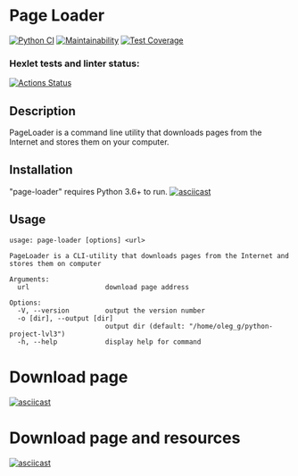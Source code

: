 # Page Loader
[![Python CI](https://github.com/oleglego94/python-project-lvl3/workflows/Python%20CI/badge.svg)](https://github.com/oleglego94/python-project-lvl3/actions?query=workflow%3A%22Python+CI%22)
[![Maintainability](https://api.codeclimate.com/v1/badges/a3661889ee56a5d47607/maintainability)](https://codeclimate.com/github/oleglego94/python-project-lvl3/maintainability)
[![Test Coverage](https://api.codeclimate.com/v1/badges/a3661889ee56a5d47607/test_coverage)](https://codeclimate.com/github/oleglego94/python-project-lvl3/test_coverage)
### Hexlet tests and linter status:
[![Actions Status](https://github.com/oleglego94/python-project-lvl3/workflows/hexlet-check/badge.svg)](https://github.com/oleglego94/python-project-lvl3/actions?query=workflow%3Ahexlet-check)
## Description
PageLoader is a command line utility that downloads pages from the Internet and stores them on your computer.
## Installation
"page-loader" requires Python 3.6+ to run.
[![asciicast](https://asciinema.org/a/PWDzMbV27SsT63DwbJ9StlK9x.svg)](https://asciinema.org/a/PWDzMbV27SsT63DwbJ9StlK9x)
## Usage
```
usage: page-loader [options] <url>

PageLoader is a CLI-utility that downloads pages from the Internet and stores them on computer

Arguments:
  url                   download page address

Options:
  -V, --version         output the version number
  -o [dir], --output [dir]
                        output dir (default: "/home/oleg_g/python-project-lvl3")
  -h, --help            display help for command
  ```
# Download page 
[![asciicast](https://asciinema.org/a/nx8ZSJkU89uLF9wEpMGx2s1qb.svg)](https://asciinema.org/a/nx8ZSJkU89uLF9wEpMGx2s1qb)
# Download page and resources
[![asciicast](https://asciinema.org/a/t8l29tCN8NpNafAt8Taes6tO4.svg)](https://asciinema.org/a/t8l29tCN8NpNafAt8Taes6tO4)